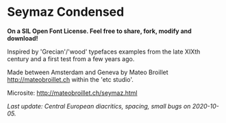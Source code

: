 # Seymaz Condensed

<b>On a SIL Open Font License. Feel free to share, fork, modify and download!</b>

Inspired by 'Grecian'/'wood' typefaces examples from the late XIXth century and a first test from a few years ago. 

Made between Amsterdam and Geneva by Mateo Broillet http://mateobroillet.ch within the 'etc studio'. 

Microsite: http://mateobroillet.ch/seymaz.html

<i>Last update: Central European diacritics, spacing, small bugs on 2020-10-05.</i>
